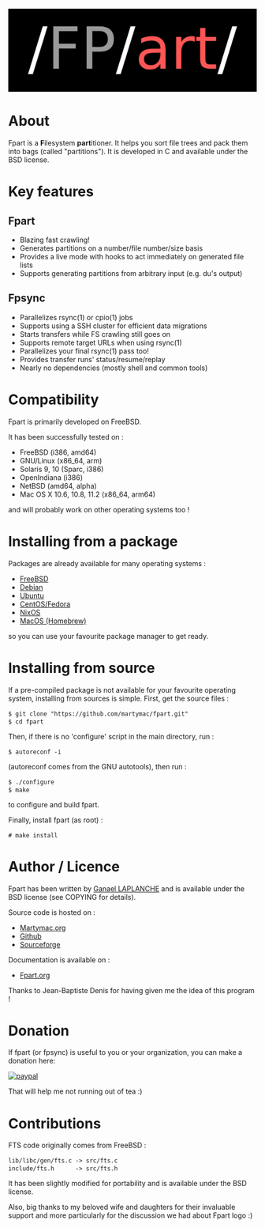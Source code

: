 
![Fpart](img/Fpart.png)

# About

Fpart is a **F**ilesystem **part**itioner. It helps you sort file trees and
pack them into bags (called "partitions"). It is developed in C and available
under the BSD license.

# Key features

## Fpart

* Blazing fast crawling!
* Generates partitions on a number/file number/size basis
* Provides a live mode with hooks to act immediately on generated file lists
* Supports generating partitions from arbitrary input (e.g. du's output)

## Fpsync

* Parallelizes rsync(1) or cpio(1) jobs
* Supports using a SSH cluster for efficient data migrations
* Starts transfers while FS crawling still goes on
* Supports remote target URLs when using rsync(1)
* Parallelizes your final rsync(1) pass too!
* Provides transfer runs' status/resume/replay
* Nearly no dependencies (mostly shell and common tools)

# Compatibility

Fpart is primarily developed on FreeBSD.

It has been successfully tested on :

* FreeBSD (i386, amd64)
* GNU/Linux (x86_64, arm)
* Solaris 9, 10 (Sparc, i386)
* OpenIndiana (i386)
* NetBSD (amd64, alpha)
* Mac OS X 10.6, 10.8, 11.2 (x86_64, arm64)

and will probably work on other operating systems too !

# Installing from a package

Packages are already available for many operating systems :

* [FreeBSD](https://www.freshports.org/sysutils/fpart)
* [Debian](https://packages.debian.org/fpart)
* [Ubuntu](https://packages.ubuntu.com/search?keywords=fpart)
* [CentOS/Fedora](https://src.fedoraproject.org/rpms/fpart)
* [NixOS](https://search.nixos.org/packages?query=fpart)
* [MacOS (Homebrew)](https://formulae.brew.sh/formula/fpart)

so you can use your favourite package manager to get ready.

# Installing from source

If a pre-compiled package is not available for your favourite operating system,
installing from sources is simple. First, get the source files :

    $ git clone "https://github.com/martymac/fpart.git"
    $ cd fpart

Then, if there is no 'configure' script in
the main directory, run :

    $ autoreconf -i

(autoreconf comes from the GNU autotools), then run :

    $ ./configure
    $ make

to configure and build fpart.

Finally, install fpart (as root) :

    # make install

# Author / Licence

Fpart has been written by [Ganael LAPLANCHE](mailto:ganael.laplanche@martymac.org)
and is available under the BSD license (see COPYING for details).

Source code is hosted on :

* [Martymac.org](http://contribs.martymac.org)
* [Github](https://github.com/martymac/fpart)
* [Sourceforge](http://www.sourceforge.net/projects/fpart)

Documentation is available on :

* [Fpart.org](http://www.fpart.org)

Thanks to Jean-Baptiste Denis for having given me the idea of this program !

# Donation

If fpart (or fpsync) is useful to you or your organization, you can make a donation here:

[![paypal](https://www.paypalobjects.com/en_US/FR/i/btn/btn_donateCC_LG.gif)](https://www.paypal.com/cgi-bin/webscr?cmd=_s-xclick&hosted_button_id=HSL25ZED2PS62&source=url)

That will help me not running out of tea :)

# Contributions

FTS code originally comes from FreeBSD :

    lib/libc/gen/fts.c -> src/fts.c
    include/fts.h      -> src/fts.h

It has been slightly modified for portability and is available under the BSD
license.

Also, big thanks to my beloved wife and daughters for their invaluable support
and more particularly for the discussion we had about Fpart logo :)
